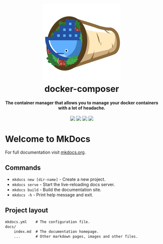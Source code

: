 <h1 align="center">
  <br>
  <a href="https://docker-composer.dev"><img src="https://github.com/rubenhoenle/docker-composer/raw/temp/docs/images/docker-composer.svg" height="256px" width="256px"></a>
  <br>
  docker-composer
  <br>
</h1>

<h4 align="center">The container manager that allows you to manage your docker containers with a lot of headache.</h4>

<p align="center">
<a href="https://github.com/rubenhoenle/docker-composer/stargazers" target="_blank" rel="noopener noreferrer"><img src="https://img.shields.io/github/stars/rubenhoenle/docker-composer" ></a>
<a href="https://github.com/rubenhoenle/docker-composer/network/members" target="_blank" rel="noopener noreferrer"><img src="https://img.shields.io/github/forks/rubenhoenle/docker-composer" ></a>
<a href="https://hub.docker.com/r/rubenhoenle/docker-composer" target="_blank" rel="noopener noreferrer"><img src="https://img.shields.io/docker/pulls/rubenhoenle/docker-composer" ></a>
<a href="https://github.com/rubenhoenle/docker-composer/releases/latest" rel="noopener noreferrer"><img src="https://img.shields.io/github/v/release/rubenhoenle/docker-composer" ></a>
</p>

# Welcome to MkDocs

For full documentation visit [mkdocs.org](https://www.mkdocs.org).

## Commands

- `mkdocs new [dir-name]` - Create a new project.
- `mkdocs serve` - Start the live-reloading docs server.
- `mkdocs build` - Build the documentation site.
- `mkdocs -h` - Print help message and exit.

## Project layout

    mkdocs.yml    # The configuration file.
    docs/
        index.md  # The documentation homepage.
        ...       # Other markdown pages, images and other files.
